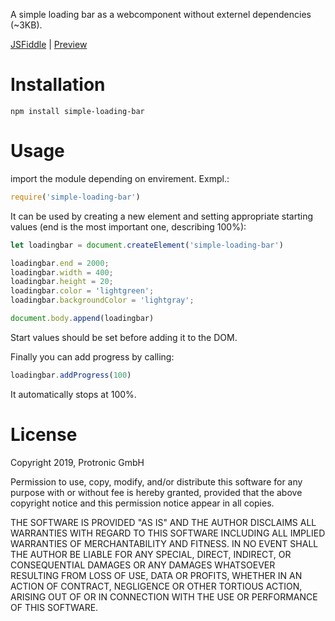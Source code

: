 A simple loading bar as a webcomponent without externel dependencies (~3KB).

[JSFiddle](https://jsfiddle.net/razoth/cdet9o7q/3/) | 
[Preview](https://unpkg.com/simple-loading-bar@1.0.2/index.html)

<!--
```
<custom-element-demo>
  <template>
    <script src="main.js"></script>
    <simple-loading-bar end="2300" color="lightyellow" height="20" backgroundColor="lightgray"></simple-loading-bar>
    <script>
      s = document.querySelector('simple-loading-bar')
      setInterval(function(){
        if (s.addProgress(10) == 2300){
          s.reset()
        }
      }, 100)
    </script>
  </template>
</custom-element-demo>
```
-->

# Installation

```
npm install simple-loading-bar
```


# Usage

import the module depending on envirement. Exmpl.:
```javascript
require('simple-loading-bar')
```

It can be used by creating a new element and setting appropriate starting values (end is the most important one, describing 100%):
```javascript
let loadingbar = document.createElement('simple-loading-bar')

loadingbar.end = 2000;
loadingbar.width = 400;
loadingbar.height = 20;
loadingbar.color = 'lightgreen';
loadingbar.backgroundColor = 'lightgray';

document.body.append(loadingbar)
```
Start values should  be set before adding it to the DOM.

Finally you can add progress by calling:
```javascript
loadingbar.addProgress(100)
```

It automatically stops at 100%.


# License 

Copyright 2019, Protronic GmbH

Permission to use, copy, modify, and/or distribute this software for any
purpose with or without fee is hereby granted, provided that the above
copyright notice and this permission notice appear in all copies.

THE SOFTWARE IS PROVIDED "AS IS" AND THE AUTHOR DISCLAIMS ALL WARRANTIES
WITH REGARD TO THIS SOFTWARE INCLUDING ALL IMPLIED WARRANTIES OF
MERCHANTABILITY AND FITNESS. IN NO EVENT SHALL THE AUTHOR BE LIABLE FOR
ANY SPECIAL, DIRECT, INDIRECT, OR CONSEQUENTIAL DAMAGES OR ANY DAMAGES
WHATSOEVER RESULTING FROM LOSS OF USE, DATA OR PROFITS, WHETHER IN AN
ACTION OF CONTRACT, NEGLIGENCE OR OTHER TORTIOUS ACTION, ARISING OUT OF
OR IN CONNECTION WITH THE USE OR PERFORMANCE OF THIS SOFTWARE.
